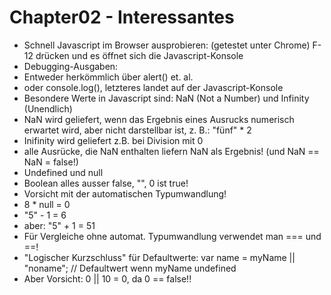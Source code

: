 # Chapter02 - Interessantes

* Schnell Javascript im Browser ausprobieren: (getestet unter Chrome) F-12 drücken und es öffnet sich die Javascript-Konsole
* Debugging-Ausgaben:
 * Entweder herkömmlich über alert() et. al. 
 * oder console.log(), letzteres landet auf der Javascript-Konsole
* Besondere Werte in Javascript sind: NaN (Not a Number) und Infinity (Unendlich)
 * NaN wird geliefert, wenn das Ergebnis eines Ausrucks numerisch erwartet wird, aber nicht darstellbar ist, z. B.: "fünf" * 2
 * Inifinity wird geliefert z.B. bei Division mit 0
 * alle Ausrücke, die NaN enthalten liefern NaN als Ergebnis! (und NaN == NaN = false!)
* Undefined und null
* Boolean alles ausser false, "", 0 ist true!
* Vorsicht mit der automatischen Typumwandlung! 
 * 8 * null = 0
 * "5" - 1 = 6
 * aber: "5" + 1 = 51
* Für Vergleiche ohne automat. Typumwandlung verwendet man === und ==!
* "Logischer Kurzschluss" für Defaultwerte: var name = myName || "noname"; // Defaultwert wenn myName undefined
 * Aber Vorsicht: 0 || 10 = 0, da 0 == false!!

